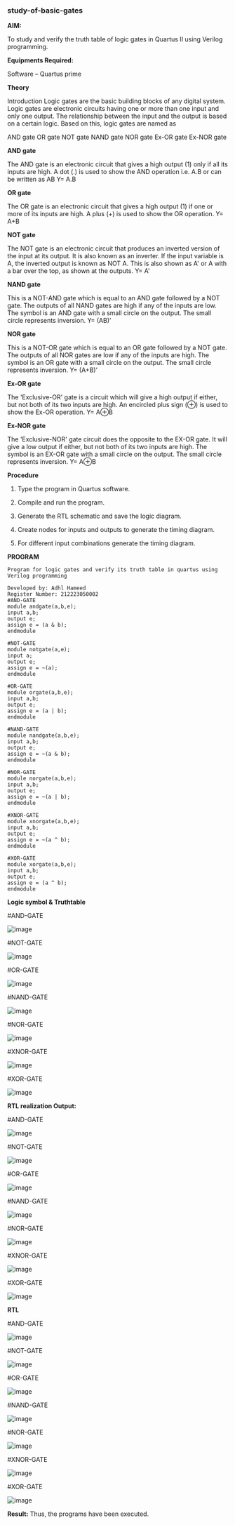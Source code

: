 ### study-of-basic-gates

**AIM:** 

To study and verify the truth table of logic gates in Quartus II using Verilog programming.

**Equipments Required:**

Software – Quartus prime 

**Theory**

Introduction Logic gates are the basic building blocks of any digital system. Logic gates are electronic circuits having one or more than one input and only one output. The relationship between the input and the output is based on a certain logic. Based on this, logic gates are named as

AND gate OR gate NOT gate NAND gate NOR gate Ex-OR gate Ex-NOR gate

**AND gate**

The AND gate is an electronic circuit that gives a high output (1) only if all its inputs are high. A dot (.) is used to show the AND operation i.e. A.B or can be written as AB
Y= A.B

**OR gate** 

The OR gate is an electronic circuit that gives a high output (1) if one or more of its inputs are high. A plus (+) is used to show the OR operation.
Y= A+B

**NOT gate**

The NOT gate is an electronic circuit that produces an inverted version of the input at its output. It is also known as an inverter. If the input variable is A, the inverted output is known as NOT A. This is also shown as A' or A with a bar over the top, as shown at the outputs.
Y= A'

**NAND gate**

This is a NOT-AND gate which is equal to an AND gate followed by a NOT gate. The outputs of all NAND gates are high if any of the inputs are low. The symbol is an AND gate with a small circle on the output. The small circle represents inversion.
Y= (AB)’

**NOR gate**

This is a NOT-OR gate which is equal to an OR gate followed by a NOT gate. The outputs of all NOR gates are low if any of the inputs are high. The symbol is an OR gate with a small circle on the output. The small circle represents inversion.
Y= (A+B)’

**Ex-OR gate**

The 'Exclusive-OR' gate is a circuit which will give a high output if either, but not both of its two inputs are high. An encircled plus sign (⊕) is used to show the Ex-OR operation.
Y= A⊕B

**Ex-NOR gate**

The 'Exclusive-NOR' gate circuit does the opposite to the EX-OR gate. It will give a low output if either, but not both of its two inputs are high. The symbol is an EX-OR gate with a small circle on the output. The small circle represents inversion.
Y= A⊕B

**Procedure** 

1.	Type the program in Quartus software.

2.	Compile and run the program.

3.	Generate the RTL schematic and save the logic diagram.

4.	Create nodes for inputs and outputs to generate the timing diagram.

5.	For different input combinations generate the timing diagram.


**PROGRAM**
```
Program for logic gates and verify its truth table in quartus using Verilog programming

Developed by: Adhl Hameed
Register Number: 212223050002
#AND-GATE
module andgate(a,b,e);
input a,b;
output e;
assign e = (a & b);
endmodule

#NOT-GATE
module notgate(a,e);
input a;
output e;
assign e = ~(a);
endmodule

#OR-GATE
module orgate(a,b,e);
input a,b;
output e;
assign e = (a | b);
endmodule

#NAND-GATE
module nandgate(a,b,e);
input a,b;
output e;
assign e = ~(a & b);
endmodule

#NOR-GATE
module norgate(a,b,e);
input a,b;
output e;
assign e = ~(a | b);
endmodule

#XNOR-GATE
module xnorgate(a,b,e);
input a,b;
output e;
assign e = ~(a ^ b);
endmodule

#XOR-GATE
module xorgate(a,b,e);
input a,b;
output e;
assign e = (a ^ b);
endmodule
```

**Logic symbol & Truthtable**

#AND-GATE

![image](https://github.com/adhlhameed/study-of-basic-gates/assets/168260238/fe4a64b3-604a-44b7-91ef-f6e9b2a9ff9a)

#NOT-GATE

![image](https://github.com/adhlhameed/study-of-basic-gates/assets/168260238/a2cb7ef0-8e49-4086-b698-b5572783616d)

#OR-GATE

![image](https://github.com/adhlhameed/study-of-basic-gates/assets/168260238/1b908795-8695-40ee-8866-393463fce0c1)

#NAND-GATE

![image](https://github.com/adhlhameed/study-of-basic-gates/assets/168260238/ca180f4a-2b06-41f4-8a24-ba35340cb476)

#NOR-GATE

![image](https://github.com/adhlhameed/study-of-basic-gates/assets/168260238/766db8fa-4a33-4ef4-93d2-0029397b0c5a)

#XNOR-GATE

![image](https://github.com/adhlhameed/study-of-basic-gates/assets/168260238/b008e8b1-878e-412f-8f43-80328621bd00)


#XOR-GATE

![image](https://github.com/adhlhameed/study-of-basic-gates/assets/168260238/a4a56faa-15cd-449b-8334-2f41a75922ce)


**RTL realization Output:** 

#AND-GATE

![image](https://github.com/adhlhameed/study-of-basic-gates/assets/168260238/0ca3a9a3-0b07-48c7-ba9e-5ad1d2b41bf1)


#NOT-GATE

![image](https://github.com/adhlhameed/study-of-basic-gates/assets/168260238/51e320e6-4596-43cc-8d2d-0416070edd3e)


#OR-GATE

![image](https://github.com/adhlhameed/study-of-basic-gates/assets/168260238/2c66aafe-3f96-4723-8818-bbfd17bbe4da)


#NAND-GATE

![image](https://github.com/adhlhameed/study-of-basic-gates/assets/168260238/8d1eac00-5176-4785-b3a1-b1fae9d8546e)


#NOR-GATE

![image](https://github.com/adhlhameed/study-of-basic-gates/assets/168260238/0a802d51-650b-4f97-adc6-f51dcb55c21b)


#XNOR-GATE

![image](https://github.com/adhlhameed/study-of-basic-gates/assets/168260238/7b5a72c0-47d8-424b-8972-0eb6a618329b)


#XOR-GATE

![image](https://github.com/adhlhameed/study-of-basic-gates/assets/168260238/39099967-a65b-42b3-90f9-439ffb3049cb)

**RTL**

#AND-GATE

![image](https://github.com/adhlhameed/study-of-basic-gates/assets/168260238/4dadf25f-6dc8-400c-b8d6-a00db846b163)


#NOT-GATE

![image](https://github.com/adhlhameed/study-of-basic-gates/assets/168260238/b0af1e0a-6c0e-4976-ad14-f1497f4c0137)


#OR-GATE

![image](https://github.com/adhlhameed/study-of-basic-gates/assets/168260238/f22dec0d-f119-411d-a263-570757a26f1f)


#NAND-GATE

![image](https://github.com/adhlhameed/study-of-basic-gates/assets/168260238/a401cc5c-4a25-456e-b9de-a3a6ce4722d0)


#NOR-GATE

![image](https://github.com/adhlhameed/study-of-basic-gates/assets/168260238/fd386d7b-7030-4c16-92f5-c6429cc8ac40)


#XNOR-GATE

![image](https://github.com/adhlhameed/study-of-basic-gates/assets/168260238/bcba77b6-8689-4c42-b528-f577c9d0ee0e)


#XOR-GATE

![image](https://github.com/adhlhameed/study-of-basic-gates/assets/168260238/c024e32d-4127-4a3a-9132-9d29642e3965)

**Result:**
Thus, the programs have been executed.

